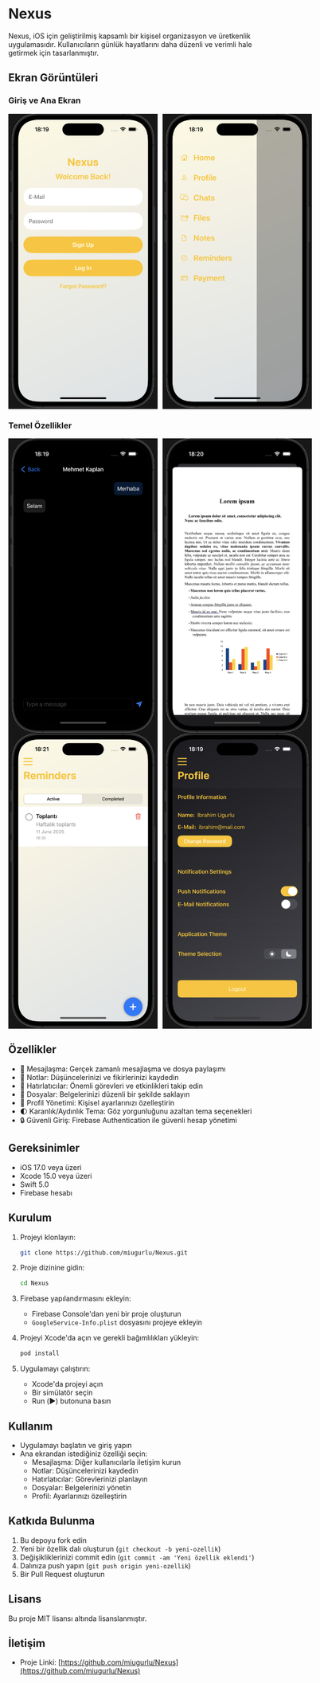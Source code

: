 # Nexus

Nexus, iOS için geliştirilmiş kapsamlı bir kişisel organizasyon ve üretkenlik uygulamasıdır. Kullanıcıların günlük hayatlarını daha düzenli ve verimli hale getirmek için tasarlanmıştır.

## Ekran Görüntüleri

### Giriş ve Ana Ekran
<div style="display: flex; gap: 10px;">
  <img src="screenshots/login.png" width="300" alt="Giriş Ekranı">
  <img src="screenshots/homepage.png" width="300" alt="Ana Sayfa">
</div>

### Temel Özellikler
<div style="display: flex; gap: 10px;">
  <img src="screenshots/chat.png" width="300" alt="Mesajlaşma">
  <img src="screenshots/fileviewer.png" width="300" alt="Dosya Görüntüleyici">
</div>
<div style="display: flex; gap: 10px;">
  <img src="screenshots/reminder.png" width="300" alt="Hatırlatıcılar">
  <img src="screenshots/profile.png" width="300" alt="Profil">
</div>

## Özellikler

- 💬 Mesajlaşma: Gerçek zamanlı mesajlaşma ve dosya paylaşımı
- 📝 Notlar: Düşüncelerinizi ve fikirlerinizi kaydedin
- 📅 Hatırlatıcılar: Önemli görevleri ve etkinlikleri takip edin
- 📁 Dosyalar: Belgelerinizi düzenli bir şekilde saklayın
- 👤 Profil Yönetimi: Kişisel ayarlarınızı özelleştirin
- 🌓 Karanlık/Aydınlık Tema: Göz yorgunluğunu azaltan tema seçenekleri
- 🔒 Güvenli Giriş: Firebase Authentication ile güvenli hesap yönetimi

## Gereksinimler

- iOS 17.0 veya üzeri
- Xcode 15.0 veya üzeri
- Swift 5.0
- Firebase hesabı

## Kurulum

1. Projeyi klonlayın:
   ```bash
   git clone https://github.com/miugurlu/Nexus.git
   ```

2. Proje dizinine gidin:
   ```bash
   cd Nexus
   ```

3. Firebase yapılandırmasını ekleyin:
   - Firebase Console'dan yeni bir proje oluşturun
   - `GoogleService-Info.plist` dosyasını projeye ekleyin

4. Projeyi Xcode'da açın ve gerekli bağımlılıkları yükleyin:
   ```bash
   pod install
   ```

5. Uygulamayı çalıştırın:
   - Xcode'da projeyi açın
   - Bir simülatör seçin
   - Run (▶️) butonuna basın

## Kullanım

- Uygulamayı başlatın ve giriş yapın
- Ana ekrandan istediğiniz özelliği seçin:
  - Mesajlaşma: Diğer kullanıcılarla iletişim kurun
  - Notlar: Düşüncelerinizi kaydedin
  - Hatırlatıcılar: Görevlerinizi planlayın
  - Dosyalar: Belgelerinizi yönetin
  - Profil: Ayarlarınızı özelleştirin

## Katkıda Bulunma

1. Bu depoyu fork edin
2. Yeni bir özellik dalı oluşturun (`git checkout -b yeni-ozellik`)
3. Değişikliklerinizi commit edin (`git commit -am 'Yeni özellik eklendi'`)
4. Dalınıza push yapın (`git push origin yeni-ozellik`)
5. Bir Pull Request oluşturun

## Lisans

Bu proje MIT lisansı altında lisanslanmıştır.

## İletişim

- Proje Linki: [https://github.com/miugurlu/Nexus](https://github.com/miugurlu/Nexus)
